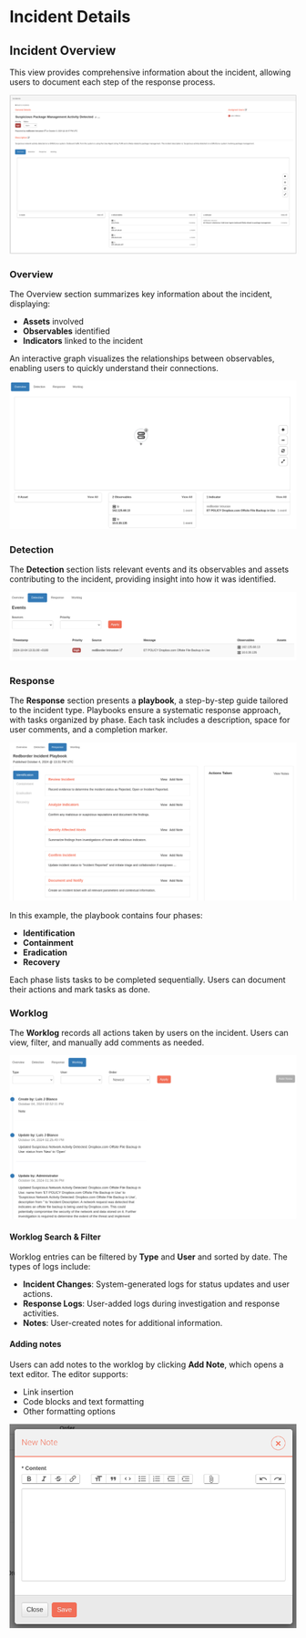 # Incident Details

## Incident Overview

This view provides comprehensive information about the incident, allowing users to document each step of the response process.

![Incident detail](images/ch05_1_incident_detail.png)

### Overview

The Overview section summarizes key information about the incident, displaying:

- **Assets** involved
- **Observables** identified
- **Indicators** linked to the incident

An interactive graph visualizes the relationships between observables, enabling users to quickly understand their connections.

![Overview of the incident](images/ch05_1_overview.png)

### Detection

The **Detection** section lists relevant events and its observables and assets contributing to the incident, providing insight into how it was identified.

![Detection](images/ch05_1_detection.png)

### Response

The **Response** section presents a **playbook**, a step-by-step guide tailored to the incident type. Playbooks ensure a systematic response approach, with tasks organized by phase. Each task includes a description, space for user comments, and a completion marker.

![Response](images/ch05_1_response.png)

In this example, the playbook contains four phases:

- **Identification**
- **Containment**
- **Eradication**
- **Recovery**

Each phase lists tasks to be completed sequentially. Users can document their actions and mark tasks as done.

### Worklog

The **Worklog** records all actions taken by users on the incident. Users can view, filter, and manually add comments as needed.

![Worklog](images/ch05_1_worklog.png)

#### Worklog Search & Filter

Worklog entries can be filtered by **Type** and **User** and sorted by date. The types of logs include:

- **Incident Changes**: System-generated logs for status updates and user actions.
- **Response Logs**: User-added logs during investigation and response activities.
- **Notes**: User-created notes for additional information.

#### Adding notes

Users can add notes to the worklog by clicking **Add Note**, which opens a text editor. The editor supports:

- Link insertion
- Code blocks and text formatting
- Other formatting options

![Add note](images/ch05_1_add_note.png)
